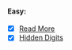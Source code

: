 #### Easy:

 * [x] [Read More](https://github.com/TraiOi/CodeEval/blob/master/Easy/Read_More.pl)
 * [x] [Hidden Digits](https://github.com/TraiOi/CodeEval/blob/master/Easy/Hidden_Digits.pl)
